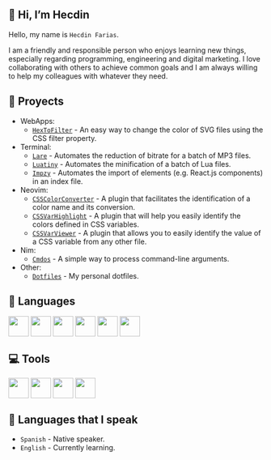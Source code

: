 ## 👋 Hi, I’m Hecdin

Hello, my name is `Hecdin Farias`.

I am a friendly and responsible person who enjoys learning new things, especially regarding programming, engineering and digital marketing. I love collaborating with others to achieve common goals and I am always willing to help my colleagues with whatever they need.

## 📝 Proyects

* WebApps:
    * [`HexToFilter`](https://github.com/farias-hecdin/HexToFilter) - An easy way to change the color of SVG files using the CSS filter property.
* Terminal:
    * [`Lare`](https://github.com/farias-hecdin/Lare) - Automates the reduction of bitrate for a batch of MP3 files.
    * [`Luatiny`](https://github.com/farias-hecdin/Luatiny) - Automates the minification of a batch of Lua files.
    * [`Impzy`](https://github.com/farias-hecdin/Impzy) - Automates the import of elements (e.g. React.js components) in an index file.
* Neovim:
    * [`CSSColorConverter`](https://github.com/farias-hecdin/CSSColorConverter) - A plugin that facilitates the identification of a color name and its conversion.
    * [`CSSVarHighlight`](https://github.com/farias-hecdin/CSSVarHighlight) - A plugin that will help you easily identify the colors defined in CSS variables.
    * [`CSSVarViewer`](https://github.com/farias-hecdin/CSSVarViewer) - A plugin that allows you to easily identify the value of a CSS variable from any other file.
* Nim:
    * [`Cmdos`](https://github.com/farias-hecdin/Cmdos) - A simple way to process command-line arguments.
* Other:
    * [`Dotfiles`](https://github.com/farias-hecdin/Dotfiles) - My personal dotfiles.

## 📢 Languages

<div style="display: flex">
<img height="40" width="40" src="https://cdn.simpleicons.org/html5/_/888">
  &nbsp;
<img height="40" width="40" src="https://cdn.simpleicons.org/javascript/_/888">
  &nbsp;
<img height="40" width="40" src="https://cdn.simpleicons.org/lua/_/888">
  &nbsp;
<img height="40" width="40" src="https://cdn.simpleicons.org/go/_/888">
  &nbsp;
<img height="40" width="40" src="https://cdn.simpleicons.org/php/_/888">
  &nbsp;
<img height="40" width="40" src="https://cdn.simpleicons.org/nim/_/888">
</div>


## 💻 Tools

<div style="display: flex">
<img height="40" width="40" src="https://cdn.simpleicons.org/android/_/888">
   &nbsp;
<img height="40" width="40" src="https://cdn.simpleicons.org/git/_/888">
   &nbsp;
<img height="40" width="40" src="https://cdn.simpleicons.org/neovim/_/888">
   &nbsp;
<img height="40" width="40" src="https://cdn.simpleicons.org/poe/_/888">
</div>


## 💬 Languages that I speak

* `Spanish` - Native speaker.
* `English` - Currently learning.
